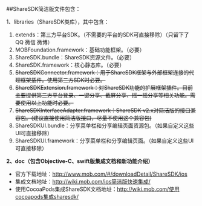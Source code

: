##ShareSDK简洁版文件包含：

1、libraries（ShareSDK类库），其中包含：

   1. extends：第三方平台SDK。（不需要的平台的SDK可直接移除）（只留下了QQ 微信  微博）
   2. MOBFoundation.framework：基础功能框架。（必要）
   3. ShareSDK.bundle：ShareSDK资源文件。（必要）
   4. ShareSDK.framework：核心静态库。（必要）
   5. ~~ShareSDKConnector.framework：用于ShareSDK框架与外部框架连接的代理框架插件。使用第三方SDK时必要。~~
   6. ~~ShareSDKExtension.framework：对ShareSDK功能的扩展框架插件。目前主要提供第三方平台登录、一键分享、截屏分享、摇一摇分享等相关功能。需要使用以上功能时必要。~~
   7. ~~ShareSDKInterfaceAdapter.framework：ShareSDK v2.x对简洁版的接口兼容包。(建议直接使用简洁版接口，尽量不使用这个兼容包)~~
   8. ShareSDKUI.bundle：分享菜单栏和分享编辑页面资源包。（如果自定义这些UI可直接移除）
   9. ShareSDKUI.framework：分享菜单栏和分享编辑页面。（如果自定义这些UI可直接移除）
 
**2、doc（包含Objective-C、swift版集成文档和新功能介绍）**

* 官方下载地址：http://www.mob.com/#/downloadDetail/ShareSDK/ios
* 集成文档地址：http://wiki.mob.com/ios简洁版快速集成/
* 使用CocoaPods集成ShareSDK文档地址：http://wiki.mob.com/使用cocoapods集成sharesdk/
